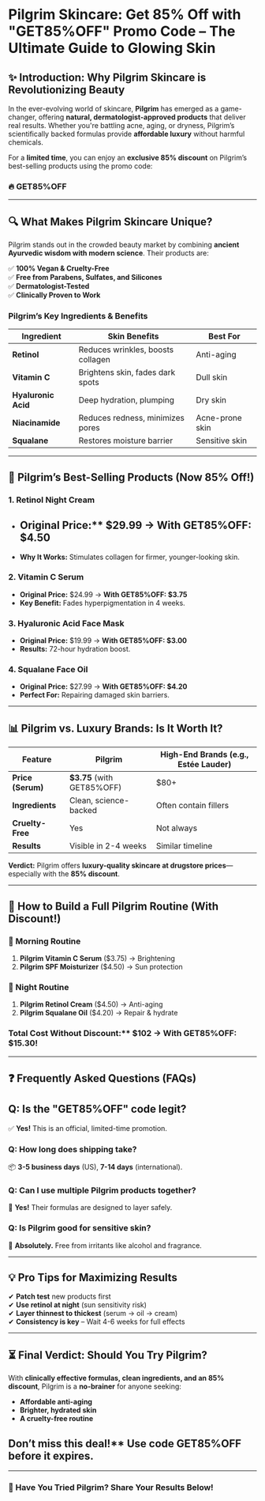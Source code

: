 

# **Pilgrim Skincare: Get 85% Off with "GET85%OFF" Promo Code – The Ultimate Guide to Glowing Skin**  

## **✨ Introduction: Why Pilgrim Skincare is Revolutionizing Beauty**  

In the ever-evolving world of skincare, **Pilgrim** has emerged as a game-changer, offering **natural, dermatologist-approved products** that deliver real results. Whether you're battling acne, aging, or dryness, Pilgrim’s scientifically backed formulas provide **affordable luxury** without harmful chemicals.  

For a **limited time**, you can enjoy an **exclusive 85% discount** on Pilgrim’s best-selling products using the promo code:  

### **🔥 GET85%OFF**  


---

## **🔍 What Makes Pilgrim Skincare Unique?**  

Pilgrim stands out in the crowded beauty market by combining **ancient Ayurvedic wisdom with modern science**. Their products are:  

✅ **100% Vegan & Cruelty-Free**  
✅ **Free from Parabens, Sulfates, and Silicones**  
✅ **Dermatologist-Tested**  
✅ **Clinically Proven to Work**  

### **Pilgrim’s Key Ingredients & Benefits**  

| **Ingredient** | **Skin Benefits** | **Best For** |  
|---------------|------------------|-------------|  
| **Retinol** | Reduces wrinkles, boosts collagen | Anti-aging |  
| **Vitamin C** | Brightens skin, fades dark spots | Dull skin |  
| **Hyaluronic Acid** | Deep hydration, plumping | Dry skin |  
| **Niacinamide** | Reduces redness, minimizes pores | Acne-prone skin |  
| **Squalane** | Restores moisture barrier | Sensitive skin |  

---

## **💎 Pilgrim’s Best-Selling Products (Now 85% Off!)**  

### **1. Retinol Night Cream**  
- ## Original Price:** $29.99 → **With GET85%OFF: $4.50**  
- **Why It Works:** Stimulates collagen for firmer, younger-looking skin.  

### **2. Vitamin C Serum**  
- **Original Price:** $24.99 → **With GET85%OFF: $3.75**  
- **Key Benefit:** Fades hyperpigmentation in 4 weeks.  

### **3. Hyaluronic Acid Face Mask**  
- **Original Price:** $19.99 → **With GET85%OFF: $3.00**  
- **Results:** 72-hour hydration boost.  

### **4. Squalane Face Oil**  
- **Original Price:** $27.99 → **With GET85%OFF: $4.20**  
- **Perfect For:** Repairing damaged skin barriers.  

---

## **📊 Pilgrim vs. Luxury Brands: Is It Worth It?**  

| **Feature** | **Pilgrim** | **High-End Brands (e.g., Estée Lauder)** |  
|------------|------------|----------------------------------------|  
| **Price (Serum)** | **$3.75** (with GET85%OFF) | $80+ |  
| **Ingredients** | Clean, science-backed | Often contain fillers |  
| **Cruelty-Free** | Yes | Not always |  
| **Results** | Visible in 2-4 weeks | Similar timeline |  

**Verdict:** Pilgrim offers **luxury-quality skincare at drugstore prices**—especially with the **85% discount**.  

---

## **🧴 How to Build a Full Pilgrim Routine (With Discount!)**  

### **🌅 Morning Routine**  
1. **Pilgrim Vitamin C Serum** ($3.75) → Brightening  
2. **Pilgrim SPF Moisturizer** ($4.50) → Sun protection  

### **🌙 Night Routine**  
1. **Pilgrim Retinol Cream** ($4.50) → Anti-aging  
2. **Pilgrim Squalane Oil** ($4.20) → Repair & hydrate  

### Total Cost Without Discount:** **$102** → **With GET85%OFF: $15.30!**  

---

## **❓ Frequently Asked Questions (FAQs)**  

## **Q: Is the "GET85%OFF" code legit?**  
✅ **Yes!** This is an official, limited-time promotion.  

### **Q: How long does shipping take?**  
📦 **3-5 business days** (US), **7-14 days** (international).  

### **Q: Can I use multiple Pilgrim products together?**  
🧪 **Yes!** Their formulas are designed to layer safely.  

### **Q: Is Pilgrim good for sensitive skin?**  
🌿 **Absolutely.** Free from irritants like alcohol and fragrance.  

---

## **💡 Pro Tips for Maximizing Results**  
✔ **Patch test** new products first  
✔ **Use retinol at night** (sun sensitivity risk)  
✔ **Layer thinnest to thickest** (serum → oil → cream)  
✔ **Consistency is key** – Wait 4-6 weeks for full effects  

---

## **⏳ Final Verdict: Should You Try Pilgrim?**  

With **clinically effective formulas, clean ingredients, and an 85% discount**, Pilgrim is a **no-brainer** for anyone seeking:  

- **Affordable anti-aging**  
- **Brighter, hydrated skin**  
- **A cruelty-free routine**  

## Don’t miss this deal!** Use code **GET85%OFF** before it expires.  

---

### **📢 Have You Tried Pilgrim? Share Your Results Below!**  
